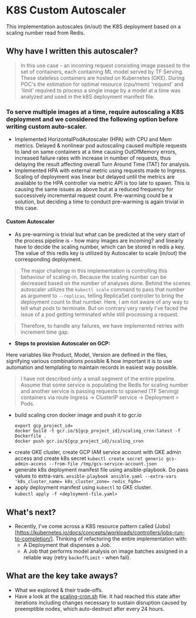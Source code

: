 # K8S Custom Autoscaler

This implementation autoscales (in/out) the K8S deployment based on a scaling number read from Redis.


## Why have I written this autoscaler?

> In this use case - an incoming request consisting image passed to the set of containers, each containing ML model served by TF Serving. These stateless containers are hosted on Kubernetes (GKE). During POC's the estimation for optimal resource (cpu/mem) 'request' and 'limit' required to process a single image by a model at a time was analyzed and used in the k8S deployment manifest file.

### To serve multiple images at a time, require autoscaling a K8S deployment and we considered the following option before writing custom auto-scaler. 

* Implemented HorizontalPodAutoscaler (HPA) with CPU and Mem metrics. Delayed & nonlinear pod autoscaling caused multiple requests to land on same containers at a time causing OutOfMemory errors, increased failure rates with increase in number of requests, thus delaying the result affecting overall Turn Around Time (TAT) for analysis.
* Implemented HPA with external metric using requests made to Ingress. Scaling of deployment was linear but delayed until the metrics are available to the HPA controller via metric API is too late to spawn. This is causing the same issues as above but at a reduced frequency for successively incremental request count. Pre-warming could be a solution, but deciding a time to conduct pre-warming is again trivial in this case. 

#### Custom Autoscaler

* As pre-warming is trivial but what can be predicted at the very start of the process pipeline is - how many images are incoming? and linearly have to decide the scaling number, which can be stored in redis a key. The value of this redis key is utilized by Autoscaler to scale (in/out) the corresponding deployment.

> The major challenge in this implementation is controlling this behaviour of scaling-in. Because the scaling number can be decreased based on the number of analyses done. Behind the scenes autoscaler utilizes the `kubectl scale` command to pass that number as argument to `--replicas`, telling ReplicaSet controller to bring the deployment count to that number. Here, I am not aware of any way to tell what pods to terminate. But on contrary very rarely I've faced the issue of a pod getting terminated while still processing a request.

> Therefore, to handle any failures, we have implemented retries with increment time gap.    

* **Steps to provision Autoscaler on GCP:**

Here variables like Product, Model, Version are defined in the files, signifying various combinations possible & how important it is to use automation and templating to maintain records in easiest way possible.

> I have not described only a small segment of the entire pipeline. Assume that some service is populating the Redis for scaling number and another service is passing requests to spawned (TF Serving) containers via route Ingress -> ClusterIP service -> Deployment > Pods.   

  - build scaling cron docker image and push it to gcr.io 
    ```
    export gcp_project_id=
    docker build -t gcr.io/${gcp_project_id}/scaling_cron:latest -f Dockerfile .
    docker push gcr.io/${gcp_project_id}/scaling_cron
    ```
  - create GKE cluster, create GCP IAM service account with GKE admin access and create k8s secret
    `kubectl create secret generic gcs-admin-access --from-file /tmp/gcs-service-account.json`
  - generate k8s deployment manifest file using ansible-playbook. Do pass values to extra-vars.
    `ansible-playbook ansible.yaml --extra-vars 'k8s_cluster_name= k8s_cluster_zone= redis_fqdn='`
  - apply deployment manifest using `kubectl` to GKE cluster.\
    `kubectl apply -f <deployment-file.yaml>`


## What's next?

* Recently, I've come across a K8S resource pattern called (Jobs)[https://kubernetes.io/docs/concepts/workloads/controllers/jobs-run-to-completion/]. Thinking of refactoring the entire implementation with:
  - A Deployment that dispenses a Job.
  - A Job that performs model analysis on image batches assigned in a reliable way (retry `backoffLimit` - when fail). 


## What are the key take aways?

* What we explored & their trade-offs.
* Have a look at the [scaling-cron.sh](scaling-cron.sh) file. It had reached this state after iterations including changes necessary to sustain disruption caused by preemptible nodes, which auto-destruct after every 24 hours. 
